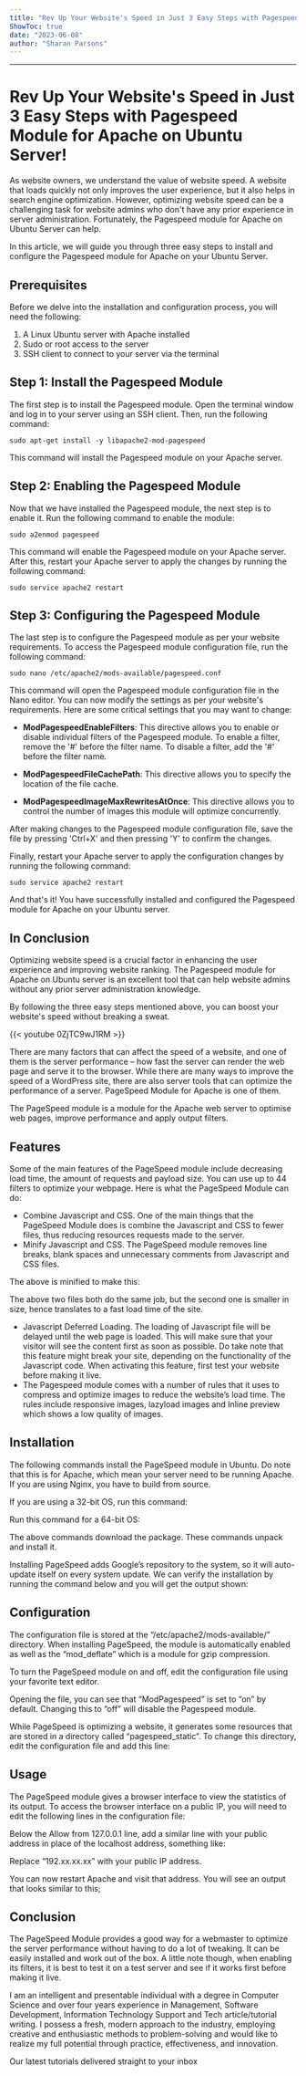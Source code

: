 ```yaml
---
title: "Rev Up Your Website's Speed in Just 3 Easy Steps with Pagespeed Module for Apache on Ubuntu Server!"
ShowToc: true 
date: "2023-06-08"
author: "Sharan Parsons"
---
```

*****
# Rev Up Your Website's Speed in Just 3 Easy Steps with Pagespeed Module for Apache on Ubuntu Server!

As website owners, we understand the value of website speed. A website that loads quickly not only improves the user experience, but it also helps in search engine optimization. However, optimizing website speed can be a challenging task for website admins who don't have any prior experience in server administration. Fortunately, the Pagespeed module for Apache on Ubuntu Server can help.

In this article, we will guide you through three easy steps to install and configure the Pagespeed module for Apache on your Ubuntu Server.

## Prerequisites
Before we delve into the installation and configuration process, you will need the following:

1. A Linux Ubuntu server with Apache installed
2. Sudo or root access to the server
3. SSH client to connect to your server via the terminal

## Step 1: Install the Pagespeed Module
The first step is to install the Pagespeed module. Open the terminal window and log in to your server using an SSH client. Then, run the following command:

```sudo apt-get install -y libapache2-mod-pagespeed```

This command will install the Pagespeed module on your Apache server.

## Step 2: Enabling the Pagespeed Module
Now that we have installed the Pagespeed module, the next step is to enable it. Run the following command to enable the module:

```sudo a2enmod pagespeed```

This command will enable the Pagespeed module on your Apache server. After this, restart your Apache server to apply the changes by running the following command:

```sudo service apache2 restart```

## Step 3: Configuring the Pagespeed Module
The last step is to configure the Pagespeed module as per your website requirements. To access the Pagespeed module configuration file, run the following command:

```sudo nano /etc/apache2/mods-available/pagespeed.conf```

This command will open the Pagespeed module configuration file in the Nano editor. You can now modify the settings as per your website's requirements. Here are some critical settings that you may want to change:

- **ModPagespeedEnableFilters**: This directive allows you to enable or disable individual filters of the Pagespeed module. To enable a filter, remove the '#' before the filter name. To disable a filter, add the '#' before the filter name.

- **ModPagespeedFileCachePath**: This directive allows you to specify the location of the file cache.

- **ModPagespeedImageMaxRewritesAtOnce**: This directive allows you to control the number of images this module will optimize concurrently.

After making changes to the Pagespeed module configuration file, save the file by pressing 'Ctrl+X' and then pressing 'Y' to confirm the changes.

Finally, restart your Apache server to apply the configuration changes by running the following command:

```sudo service apache2 restart```

And that's it! You have successfully installed and configured the Pagespeed module for Apache on your Ubuntu server.

## In Conclusion
Optimizing website speed is a crucial factor in enhancing the user experience and improving website ranking. The Pagespeed module for Apache on Ubuntu server is an excellent tool that can help website admins without any prior server administration knowledge.

By following the three easy steps mentioned above, you can boost your website's speed without breaking a sweat.

{{< youtube 0ZjTC9wJ1RM >}} 



There are many factors that can affect the speed of a website, and one of them is the server performance – how fast the server can render the web page and serve it to the browser. While there are many ways to improve the speed of a WordPress site, there are also server tools that can optimize the performance of a server. PageSpeed Module for Apache is one of them.
 
The PageSpeed module is a module for the Apache web server to optimise web pages, improve performance and apply output filters.
 
## Features
 
Some of the main features of the PageSpeed module include decreasing load time, the amount of requests and payload size. You can use up to 44 filters to optimize your webpage. Here is what the PageSpeed Module can do:
 
- Combine Javascript and CSS. One of the main things that the PageSpeed Module does is combine the Javascript and CSS to fewer files, thus reducing resources requests made to the server.
 - Minify Javascript and CSS. The PageSpeed module removes line breaks, blank spaces and unnecessary comments from Javascript and CSS files.

 

 
The above is minified to make this:
 
The above two files both do the same job, but the second one is smaller in size, hence translates to a fast load time of the site.
 
- Javascript Deferred Loading. The loading of Javascript file will be delayed until the web page is loaded. This will make sure that your visitor will see the content first as soon as possible. Do take note that this feature might break your site, depending on the functionality of the Javascript code. When activating this feature, first test your website before making it live.
 - The Pagespeed module comes with a number of rules that it uses to compress and optimize images to reduce the website’s load time. The rules include responsive images, lazyload images and Inline preview which shows a low quality of images.

 
## Installation
 
The following commands install the PageSpeed module in Ubuntu. Do note that this is for Apache, which mean your server need to be running Apache. If you are using Nginx, you have to build from source.
 
If you are using a 32-bit OS, run this command:
 
Run this command for a 64-bit OS:
 
The above commands download the package. These commands unpack and install it.
 
Installing PageSpeed adds Google’s repository to the system, so it will auto-update itself on every system update. We can verify the installation by running the command below and you will get the output shown:
 
## Configuration
 
The configuration file is stored at the “/etc/apache2/mods-available/” directory. When installing PageSpeed, the module is automatically enabled as well as the “mod_deflate” which is a module for gzip compression.
 
To turn the PageSpeed module on and off, edit the configuration file using your favorite text editor.
 
Opening the file, you can see that “ModPagespeed” is set to “on” by default. Changing this to “off” will disable the Pagespeed module.
 
While PageSpeed is optimizing a website, it generates some resources that are stored in a directory called “pagespeed_static”. To change this directory, edit the configuration file and add this line:
 
## Usage
 
The PageSpeed module gives a browser interface to view the statistics of its output. To access the browser interface on a public IP, you will need to edit the following lines in the configuration file:
 
Below the Allow from 127.0.0.1 line, add a similar line with your public address in place of the localhost address, something like:
 
Replace “192.xx.xx.xx” with your public IP address.
 
You can now restart Apache and visit that address. You will see an output that looks similar to this;
 
## Conclusion
 
The PageSpeed Module provides a good way for a webmaster to optimize the server performance without having to do a lot of tweaking. It can be easily installed and work out of the box. A little note though, when enabling its filters, it is best to test it on a test server and see if it works first before making it live. 
 
I am an intelligent and presentable individual with a degree in Computer Science and over four years experience in Management, Software Development, Information Technology Support and Tech article/tutorial writing. I possess a fresh, modern approach to the industry, employing creative and enthusiastic methods to problem-solving and would like to realize my full potential through practice, effectiveness, and innovation.
 
Our latest tutorials delivered straight to your inbox




